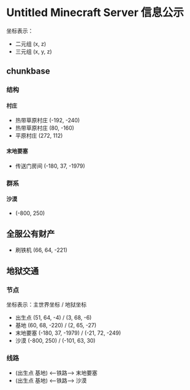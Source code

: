 # Untitled Minecraft Server 信息公示

坐标表示：

- 二元组 (x, z)
- 三元组 (x, y, z)

## chunkbase

### 结构

#### 村庄

- 热带草原村庄 (-192, -240)
- 热带草原村庄 (80, -160)
- 平原村庄 (272, 112)

#### 末地要塞

- 传送门房间 (-180, 37, -1979)

### 群系

#### 沙漠

- (-800, 250)

## 全服公有财产

- 刷铁机 (66, 64, -221)

## 地狱交通

### 节点

坐标表示：主世界坐标 / 地狱坐标

- 出生点 (51, 64, -4) / (3, 68, -6)
- 基地 (60, 68, -220) / (2, 65, -27)
- 末地要塞 (-180, 37, -1979) / (-21, 72, -249)
- 沙漠 (-800, 250) / (-101, 63, 30)

### 线路

- (出生点 基地) <--铁路--> 末地要塞
- (出生点 基地) <--铁路--> 沙漠
